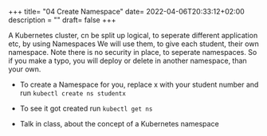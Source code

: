 +++
title= "04 Create Namespace"
date= 2022-04-06T20:33:12+02:00
description = ""
draft= false
+++

A Kubernetes cluster, cn be split up logical, to seperate different application etc, by using Namespaces
We will use them, to give each student, their own namespace.
Note there is no security in place, to seperate namespaces. So if you make a typo, you will deploy or delete in another namespace, than your own.


- To create a Namespace for you, replace x with your student number and run
 ```kubectl create ns studentx``` 

- To see it got created run 
```kubectl get ns```
- Talk in class, about the concept of a Kubernetes namespace
